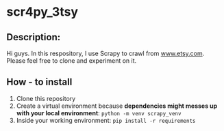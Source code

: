 # scr4py_3tsy

## Description:
Hi guys. In this respository, I use Scrapy to crawl from www.etsy.com.
Please feel free to clone and experiment on it. 

## How - to install
1. Clone this repository
2. Create a virtual environment because **dependencies might messes up with your local environment**: 
`python -m venv scrapy_venv`
3. Inside your working environment:
`pip install -r requirements`
